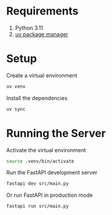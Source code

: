 # Requirements
1. Python 3.11
2. [uv package manager](https://github.com/astral-sh/uv?tab=readme-ov-file#installation)

# Setup
Create a virtual environment

```sh
uv venv
```

Install the dependencies

```sh
uv sync
```

# Running the Server
Activate the virtual environment

```sh
source .venv/bin/activate
```

Run the FastAPI development server

```sh
fastapi dev src/main.py
```

Or run FastAPI in production mode

```sh
fastapi run src/main.py
```
